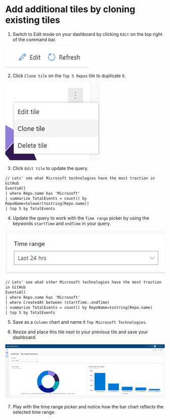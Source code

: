 # Add additional tiles by cloning existing tiles

1. Switch to Edit mode on your dashboard by clicking `Edit` on the top right of the command bar.

![](../images/CommandBar_Edit.png)

2. Click `Clone tile` on the `Top 5 Repos` tile to duplicate it.

![](../images/TileActions_Clone.png)

3. Click `Edit tile` to update the query.

```
// Lets' see what Microsoft technologies have the most traction in GitHub
EventsAll
| where Repo.name has 'Microsoft'
| summarize TotalEvents = count() by RepoName=tolower(tostring(Repo.name))
| top 5 by TotalEvents
```

4. Update the query to work with the `Time range` picker by using the keywords `startTime` and `endTime` in your query.

![](../images/TimeRangePicker.png)

```
// Lets' see what other Microsoft technologies have the most traction in GitHub
EventsAll
| where Repo.name has 'Microsoft'
| where CreatedAt between (startTime..endTime)
| summarize TotalEvents = count() by RepoName=tostring(Repo.name)
| top 5 by TotalEvents
```

5. Save as a `Column` chart and name it `Top Microsoft Technologies`.

6. Resize and place this tile next to your previous tile and save your dashboard.

![](../images/SampleDashboardWithSecondTile.png)

7. Play with the time range picker and notice how the bar chart reflects the selected time range.
